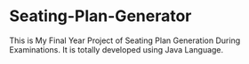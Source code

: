 # Seating-Plan-Generator

This is My Final Year Project of Seating Plan Generation During Examinations. It is totally developed using Java Language.
